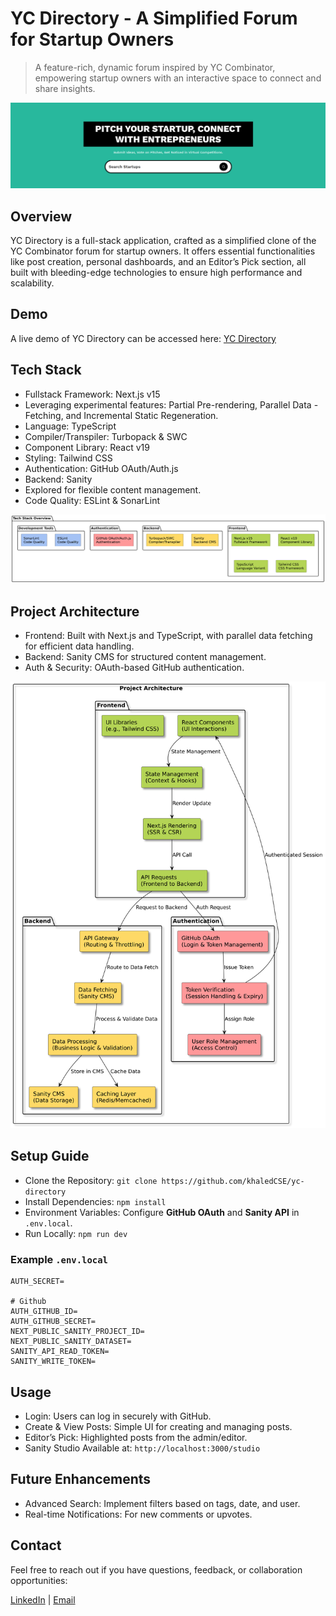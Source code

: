 # YC Directory - A Simplified Forum for Startup Owners

> A feature-rich, dynamic forum inspired by YC Combinator, empowering startup owners with an interactive space to connect and share insights.

<img src="https://github.com/khaledCSE/yc-directory/blob/main/public/cover.png?raw=true" />

## Overview

YC Directory is a full-stack application, crafted as a simplified clone of the YC Combinator forum for startup owners. It offers essential functionalities like post creation, personal dashboards, and an Editor’s Pick section, all built with bleeding-edge technologies to ensure high performance and scalability.

## Demo

A live demo of YC Directory can be accessed here: [YC Directory](https://yc-directory-blond.vercel.app/)

## Tech Stack

- Fullstack Framework: Next.js v15
- Leveraging experimental features: Partial Pre-rendering, Parallel Data - Fetching, and Incremental Static Regeneration.
- Language: TypeScript
- Compiler/Transpiler: Turbopack & SWC
- Component Library: React v19
- Styling: Tailwind CSS
- Authentication: GitHub OAuth/Auth.js
- Backend: Sanity
- Explored for flexible content management.
- Code Quality: ESLint & SonarLint

<img src="https://github.com/khaledCSE/yc-directory/blob/main/public/tech-flow.jpg?raw=true" />

## Project Architecture

- Frontend: Built with Next.js and TypeScript, with parallel data fetching for efficient data handling.
- Backend: Sanity CMS for structured content management.
- Auth & Security: OAuth-based GitHub authentication.

<img src="https://github.com/khaledCSE/yc-directory/blob/main/public/project-arch.jpg?raw=true" />

## Setup Guide

- Clone the Repository: `git clone https://github.com/khaledCSE/yc-directory`
- Install Dependencies: `npm install`
- Environment Variables: Configure **GitHub OAuth** and **Sanity API** in `.env.local`.
- Run Locally: `npm run dev`

### Example `.env.local`

```
AUTH_SECRET=

# Github
AUTH_GITHUB_ID=
AUTH_GITHUB_SECRET=
NEXT_PUBLIC_SANITY_PROJECT_ID=
NEXT_PUBLIC_SANITY_DATASET=
SANITY_API_READ_TOKEN=
SANITY_WRITE_TOKEN=
```

## Usage

- Login: Users can log in securely with GitHub.
- Create & View Posts: Simple UI for creating and managing posts.
- Editor’s Pick: Highlighted posts from the admin/editor.
- Sanity Studio Available at: `http://localhost:3000/studio`

## Future Enhancements

- Advanced Search: Implement filters based on tags, date, and user.
- Real-time Notifications: For new comments or upvotes.

## Contact

Feel free to reach out if you have questions, feedback, or collaboration opportunities:

[LinkedIn](https://linkedin.com/in/khaledCSE10) | [Email](mailto:khaledcse30@gmail.com)
